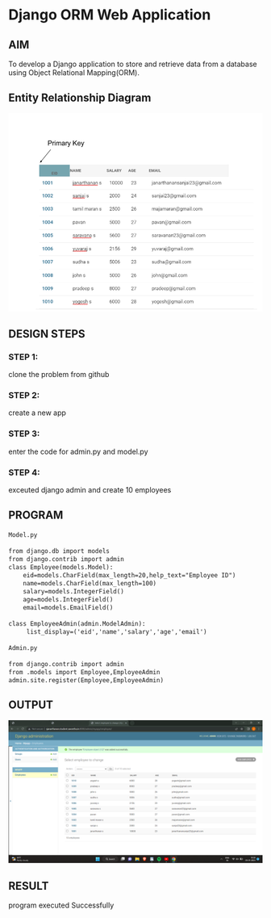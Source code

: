 # Django ORM Web Application

## AIM
To develop a Django application to store and retrieve data from a database using Object Relational Mapping(ORM).

## Entity Relationship Diagram
 ![Entity Relationship Diagram](./er.png)


## DESIGN STEPS

### STEP 1:
clone the problem from github
### STEP 2:
create a new app
### STEP 3:
enter the code for admin.py and model.py
### STEP 4:
exceuted django admin and create 10 employees


## PROGRAM

```
Model.py

from django.db import models
from django.contrib import admin
class Employee(models.Model):
    eid=models.CharField(max_length=20,help_text="Employee ID")
    name=models.CharField(max_length=100)
    salary=models.IntegerField()
    age=models.IntegerField()
    email=models.EmailField()
     
class EmployeeAdmin(admin.ModelAdmin):
     list_display=('eid','name','salary','age','email')

Admin.py  

from django.contrib import admin
from .models import Employee,EmployeeAdmin
admin.site.register(Employee,EmployeeAdmin)
```

## OUTPUT

![OUTPUT](./out.png)



## RESULT

program executed Successfully